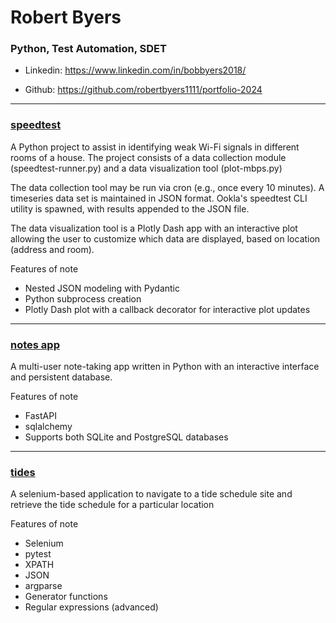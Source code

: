 # Robert Byers
### Python, Test Automation, SDET
- Linkedin: https://www.linkedin.com/in/bobbyers2018/

- Github: https://github.com/robertbyers1111/portfolio-2024
---
### [speedtest](https://github.com/robertbyers1111/portfolio-2024/tree/main/speedtest)

A Python project to assist in identifying weak Wi-Fi signals in different rooms of a house. The project consists of a data collection module (speedtest-runner.py) and a data visualization tool (plot-mbps.py)

The data collection tool may be run via cron (e.g., once every 10 minutes). A timeseries data set is maintained in JSON format. Ookla's speedtest CLI utility is spawned, with results appended to the JSON file.

The data visualization tool is a Plotly Dash app with an interactive plot allowing the user to customize which data are displayed, based on location (address and room).

Features of note
- Nested JSON modeling with Pydantic
- Python subprocess creation
- Plotly Dash plot with a callback decorator for interactive plot updates

---

### [notes app](https://github.com/robertbyers1111/portfolio-2024/tree/main/notes)

A multi-user note-taking app written in Python with an interactive interface and persistent database.

Features of note
- FastAPI
- sqlalchemy
- Supports both SQLite and PostgreSQL databases
---
### [tides](https://github.com/robertbyers1111/portfolio-2024/tree/main/tides)

A selenium-based application to navigate to a tide schedule site and retrieve the tide schedule for a particular location

Features of note
- Selenium
- pytest
- XPATH
- JSON
- argparse
- Generator functions
- Regular expressions (advanced)



